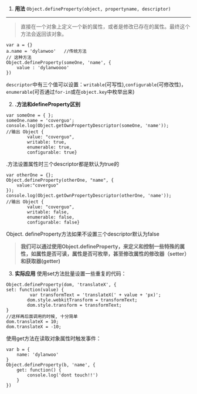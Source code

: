 1. **用法**
`Object.defineProperty(object, propertyname, descriptor)`

* * *

>    直接在一个对象上定义一个新的属性，或者是修改已存在的属性。最终这个方法会返回该对象。
```
var a = {}
a.name = 'dylanwoo'   //传统方法
// 这种方法
Object.defineProperty(someOne, 'name', {
    value : 'dylanwoooo'
})
```
`descriptor`中有三个值可以设置：`writable`(可写性),`configurable`(可修改性)，`enumerable`(可否通过`for-in`或在`object.key`中枚举出来)

2. **.方法和defineProperty区别**
```
var someOne = { };
someOne.name = 'coverguo';
console.log(Object.getOwnPropertyDescriptor(someOne, 'name'));
//输出 Object {
        value: "coverguo", 
        writable: true, 
        enumerable: true, 
        configurable: true}
```
.方法设置属性时三个descriptor都是默认为true的
```
var otherOne = {};
Object.defineProperty(otherOne, "name", {
    value:"coverguo" 
});  
console.log(Object.getOwnPropertyDescriptor(otherOne, 'name'));
//输出 Object {
        value: "coverguo", 
        writable: false, 
        enumerable: false, 
        configurable: false}
```
Object. defineProperty方法如果不设置三个descriptor默认为false
>**我们可以通过使用Object.defineProperty，来定义和控制一些特殊的属性，如属性是否可读，属性是否可枚举，甚至修改属性的修改器（setter）和获取器(getter)**

3. **实际应用**
使用set方法批量设置一些重复的代码：
```
Object.defineProperty(dom, 'translateX', {
set: function(value) {
         var transformText = 'translateX(' + value + 'px)';
        dom.style.webkitTransform = transformText;
        dom.style.transform = transformText;
}
//这样再后面调用的时候, 十分简单
dom.translateX = 10;
dom.translateX = -10;
```
使用get方法在读取对象属性时触发事件：
```
var b = {
    name: 'dylanwoo'
}
Object.defineProperty(b, 'name', {
    get: function() {
        console.log('dont touch!!')
    }
})
```